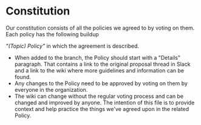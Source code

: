 
# Constitution
Our constitution consists of all the policies we agreed to by voting on them.   
Each policy has the following buildup 

_"(Topic) Policy"_ in which the agreement is described. 
   * When added to the branch, the Policy should start with a "Details" paragraph. That contains a link to the original proposal thread in Slack and a link to the wiki where more guidelines and information can be found.
   * Any changes to the Policy need to be approved by voting on them by everyone in the organization.
   * The wiki can change without the regular voting process and can be changed and improved by anyone. The intention of this file is to provide context and help practice the things we've agreed upon in the related Policy.
 
 
